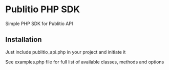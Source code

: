 # Publitio PHP SDK

Simple PHP SDK for Publitio API

## Installation

Just include publitio_api.php in your project and initiate it

See examples.php file for full list of available classes, methods and options

